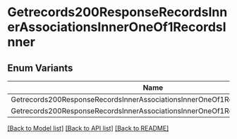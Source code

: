 # Getrecords200ResponseRecordsInnerAssociationsInnerOneOf1RecordsInner

## Enum Variants

| Name | Description |
|---- | -----|
| Getrecords200ResponseRecordsInnerAssociationsInnerOneOf1RecordsInnerOneOf |  |
| Getrecords200ResponseRecordsInnerAssociationsInnerOneOf1RecordsInnerOneOf1 |  |

[[Back to Model list]](../README.md#documentation-for-models) [[Back to API list]](../README.md#documentation-for-api-endpoints) [[Back to README]](../README.md)


